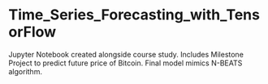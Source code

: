 # Time_Series_Forecasting_with_TensorFlow
Jupyter Notebook created alongside course study. Includes Milestone Project to predict future price of Bitcoin. Final model mimics N-BEATS algorithm.
